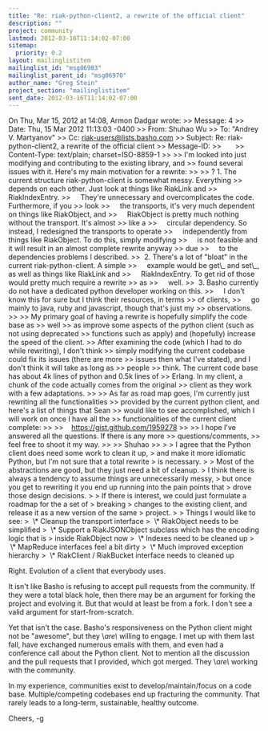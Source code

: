 ```yaml
---
title: "Re: riak-python-client2, a rewrite of the official client"
description: ""
project: community
lastmod: 2012-03-16T11:14:02-07:00
sitemap:
  priority: 0.2
layout: mailinglistitem
mailinglist_id: "msg06983"
mailinglist_parent_id: "msg06970"
author_name: "Greg Stein"
project_section: "mailinglistitem"
sent_date: 2012-03-16T11:14:02-07:00
---
```



On Thu, Mar 15, 2012 at 14:08, Armon Dadgar  wrote:
&gt;&gt; Message: 4
&gt;&gt; Date: Thu, 15 Mar 2012 11:13:03 -0400
&gt;&gt; From: Shuhao Wu 
&gt;&gt; To: "Andrey V. Martyanov" 
&gt;&gt; Cc: riak-users@lists.basho.com
&gt;&gt; Subject: Re: riak-python-client2, a rewrite of the official client
&gt;&gt; Message-ID:
&gt;&gt;       
&gt;&gt; Content-Type: text/plain; charset=ISO-8859-1
&gt;&gt;
&gt;&gt; I'm looked into just modifying and contributing to the existing library, and
&gt;&gt; found several issues with it. Here's my main motivation for a rewrite:
&gt;&gt;
&gt;&gt; ? 1. The current structure riak-python-client is somewhat messy. Everything
&gt;&gt;     depends on each other. Just look at things like RiakLink and
&gt;&gt; RiakIndexEntry.
&gt;&gt;     They're unnecessary and overcomplicates the code. Furthermore, if you 
&gt;&gt; look
&gt;&gt;     the transports, it's very much dependent on things like RiakObject, and
&gt;&gt;     RiakObject is pretty much nothing without the transport. It's almost 
&gt;&gt; like a
&gt;&gt;     circular dependency. So instead, I redesigned the transports to operate
&gt;&gt;     independently from things like RiakObject. To do this, simply modifying
&gt;&gt;     is not feasible and it will result in an almost complete rewrite anyway 
&gt;&gt; due
&gt;&gt;     to the dependencies problems I described.
&gt;&gt;  2. There's a lot of "bloat" in the current riak-python-client. A simple
&gt;&gt;     example would be get\\_ and set\\_, as well as things like RiakLink and
&gt;&gt;     RiakIndexEntry. To get rid of those would pretty much require a rewrite 
&gt;&gt; as
&gt;&gt;     well.
&gt;&gt;  3. Basho currently do not have a dedicated python developer working on this.
&gt;&gt;     I don't know this for sure but I think their resources, in terms
&gt;&gt; of clients,
&gt;&gt;     go mainly to java, ruby and javascript, though that's just my 
&gt;&gt; observations.
&gt;&gt;
&gt;&gt; My primary goal of having a rewrite is hopefully simplify the code base as 
&gt;&gt; well
&gt;&gt; as improve some aspects of the python client (such as not using deprecated
&gt;&gt; functions such as apply) and (hopefully) increase the speed of the client.
&gt;&gt; After examining the code (which I had to do while rewriting), I don't think
&gt;&gt; simply modifying the current codebase could fix its issues (there are more
&gt;&gt; issues then what I've stated), and I don't think it will take as long as 
&gt;&gt; people
&gt;&gt; think. The current code base has about 4k lines of python and 0.5k lines of
&gt;&gt; Erlang. In my client, a chunk of the code actually comes from the original
&gt;&gt; client as they work with a few adaptations.
&gt;&gt;
&gt;&gt; As far as road map goes, I'm currently just rewriting all the functionalities
&gt;&gt; provided by the current python client, and here's a list of things that Sean
&gt;&gt; would like to see accomplished, which I will work on once I have all the
&gt;&gt; functionalities of the current client complete:
&gt;&gt;
&gt;&gt;    https://gist.github.com/1959278
&gt;&gt;
&gt;&gt; I hope I've answered all the questions. If there is any more 
&gt;&gt; questions/comments,
&gt;&gt; feel free to shoot it my way.
&gt;&gt;
&gt;&gt; Shuhao
&gt;&gt;
&gt;
&gt; I agree that the Python client does need some work to clean it up,
&gt; and make it more idiomatic Python, but I'm not sure that a total rewrite
&gt; is necessary.
&gt;
&gt; Most of the abstractions are good, but they just need a bit of cleanup.
&gt; I think there is always a tendency to assume things are unnecessarily messy,
&gt; but once you get to rewriting it you end up running into the pain points that
&gt; drove those design decisions.
&gt;
&gt; If there is interest, we could just formulate a roadmap for the a set of 
&gt; breaking
&gt; changes to the existing client, and release it as a new version of the same 
&gt; project.
&gt;
&gt; Things I would like to see:
&gt;  \\* Cleanup the transport interface
&gt;  \\* RiakObject needs to be simplified
&gt;  \\* Support a RiakJSONObject subclass which has the encoding logic that is 
&gt; inside RiakObject now
&gt;  \\* Indexes need to be cleaned up
&gt;  \\* MapReduce interfaces feel a bit dirty
&gt;  \\* Much improved exception hierarchy
&gt;  \\* RiakClient / RiakBucket interface needs to cleaned up

Right. Evolution of a client that everybody uses.

It isn't like Basho is refusing to accept pull requests from the
community. If they were a total black hole, then there may be an
argument for forking the project and evolving it. But that would at
least be from a fork. I don't see a valid argument for
start-from-scratch.

Yet that isn't the case. Basho's responsiveness on the Python client
might not be "awesome", but they \\*are\\* willing to engage. I met up
with them last fall, have exchanged numerous emails with them, and
even had a conference call about the Python client. Not to mention all
the discussion and the pull requests that I provided, which got
merged. They \\*are\\* working with the community.

In my experience, communities exist to develop/maintain/focus on a
code base. Multiple/competing codebases end up fracturing the
community. That rarely leads to a long-term, sustainable, healthy
outcome.

Cheers,
-g

